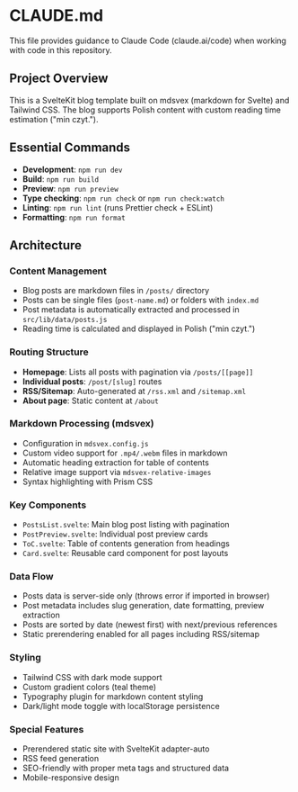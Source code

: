 # CLAUDE.md

This file provides guidance to Claude Code (claude.ai/code) when working with code in this repository.

## Project Overview

This is a SvelteKit blog template built on mdsvex (markdown for Svelte) and Tailwind CSS. The blog supports Polish content with custom reading time estimation ("min czyt.").

## Essential Commands

- **Development**: `npm run dev`
- **Build**: `npm run build`
- **Preview**: `npm run preview`
- **Type checking**: `npm run check` or `npm run check:watch`
- **Linting**: `npm run lint` (runs Prettier check + ESLint)
- **Formatting**: `npm run format`

## Architecture

### Content Management

- Blog posts are markdown files in `/posts/` directory
- Posts can be single files (`post-name.md`) or folders with `index.md`
- Post metadata is automatically extracted and processed in `src/lib/data/posts.js`
- Reading time is calculated and displayed in Polish ("min czyt.")

### Routing Structure

- **Homepage**: Lists all posts with pagination via `/posts/[[page]]`
- **Individual posts**: `/post/[slug]` routes
- **RSS/Sitemap**: Auto-generated at `/rss.xml` and `/sitemap.xml`
- **About page**: Static content at `/about`

### Markdown Processing (mdsvex)

- Configuration in `mdsvex.config.js`
- Custom video support for `.mp4/.webm` files in markdown
- Automatic heading extraction for table of contents
- Relative image support via `mdsvex-relative-images`
- Syntax highlighting with Prism CSS

### Key Components

- `PostsList.svelte`: Main blog post listing with pagination
- `PostPreview.svelte`: Individual post preview cards
- `ToC.svelte`: Table of contents generation from headings
- `Card.svelte`: Reusable card component for post layouts

### Data Flow

- Posts data is server-side only (throws error if imported in browser)
- Post metadata includes slug generation, date formatting, preview extraction
- Posts are sorted by date (newest first) with next/previous references
- Static prerendering enabled for all pages including RSS/sitemap

### Styling

- Tailwind CSS with dark mode support
- Custom gradient colors (teal theme)
- Typography plugin for markdown content styling
- Dark/light mode toggle with localStorage persistence

### Special Features

- Prerendered static site with SvelteKit adapter-auto
- RSS feed generation
- SEO-friendly with proper meta tags and structured data
- Mobile-responsive design
